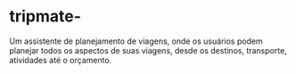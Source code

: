 # tripmate-
Um assistente de planejamento de viagens, onde os usuários podem planejar todos os aspectos de suas viagens, desde os destinos, transporte, atividades até o orçamento.
